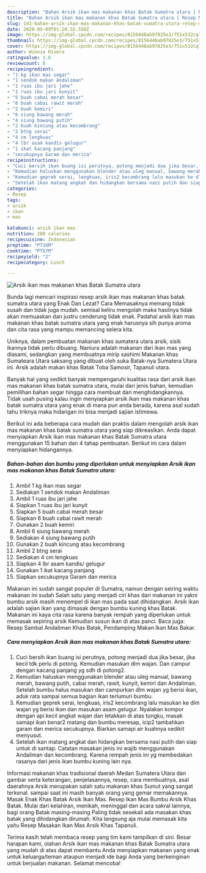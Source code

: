 ```yaml
---
description: "Bahan Arsik ikan mas makanan khas Batak Sumatra utara | Resep Membuat Arsik ikan mas makanan khas Batak Sumatra utara Yang Enak dan Simpel"
title: "Bahan Arsik ikan mas makanan khas Batak Sumatra utara | Resep Membuat Arsik ikan mas makanan khas Batak Sumatra utara Yang Enak dan Simpel"
slug: 143-bahan-arsik-ikan-mas-makanan-khas-batak-sumatra-utara-resep-membuat-arsik-ikan-mas-makanan-khas-batak-sumatra-utara-yang-enak-dan-simpel
date: 2020-05-09T01:20:32.558Z
image: https://img-global.cpcdn.com/recipes/8156448ab97825e3/751x532cq70/arsik-ikan-mas-makanan-khas-batak-sumatra-utara-foto-resep-utama.jpg
thumbnail: https://img-global.cpcdn.com/recipes/8156448ab97825e3/751x532cq70/arsik-ikan-mas-makanan-khas-batak-sumatra-utara-foto-resep-utama.jpg
cover: https://img-global.cpcdn.com/recipes/8156448ab97825e3/751x532cq70/arsik-ikan-mas-makanan-khas-batak-sumatra-utara-foto-resep-utama.jpg
author: Winnie Rivera
ratingvalue: 3.6
reviewcount: 8
recipeingredient:
- "1 kg ikan mas segar"
- "1 sendok makan Andaliman"
- "1 ruas ibu jari jahe"
- "1 ruas ibu jari kunyit"
- "5 buah cabai merah besar"
- "6 buah cabai rawit merah"
- "2 buah kemiri"
- "6 siung bawang merah"
- "4 siung bawang putih"
- "2 buah kincung atau kecombrang"
- "2 btng serai"
- "4 cm lengkuas"
- "4 lbr asam kandis gelugur"
- "1 ikat kacang panjang"
- "secukupnya Garam dan merica"
recipeinstructions:
- "Cuci bersih ikan buang isi perutnya, potong menjadi dua jika besar, jika kecil tdk perlu di potong. Kemudian masukan dlm wajan. Dan campur dengan kacang panjang yg sdh di potong2."
- "Kemudian haluskan menggunakan blender atau uleg manual, bawang merah, bawang putih, cabai merah, rawit, kunyit, kemiri dan Andaliman. Setelah bumbu halus masukan dan campurkan dlm wajan yg berisi ikan, aduk rata sampai semua bagian ikan terlumuri bumbu."
- "Kemudian geprek serai, lengkuas, iris2 kecombrang lalu masukan ke dlm wajan yg berisi ikan dan masukan asam gelugur. Nyalakan kompor dengan api kecil angkat wajan dan letakkan di atas tungku, masak samapi ikan benar2 matang dan bumbu meresap, icip2 tambahkan garam dan merica secukupnya. Biarkan samapi air kuahnya sedikit menyusut."
- "Setelah ikan matang angkat dan hidangkan bersama nasi putih dan siap untuk di santap. Catatan masakan jenis ini wajib menggunakan Andaliman dan kecombrang. Karena rempah jenis ini yg membedakan rasanya dari jenis ikan bumbu kuning lain nya."
categories:
- Resep
tags:
- arsik
- ikan
- mas

katakunci: arsik ikan mas 
nutrition: 209 calories
recipecuisine: Indonesian
preptime: "PT16M"
cooktime: "PT57M"
recipeyield: "2"
recipecategory: Lunch

---
```



![Arsik ikan mas makanan khas Batak Sumatra utara](https://img-global.cpcdn.com/recipes/8156448ab97825e3/751x532cq70/arsik-ikan-mas-makanan-khas-batak-sumatra-utara-foto-resep-utama.jpg)

Bunda lagi mencari inspirasi resep arsik ikan mas makanan khas batak sumatra utara yang Enak Dan Lezat? Cara Memasaknya memang tidak susah dan tidak juga mudah. semisal keliru mengolah maka hasilnya tidak akan memuaskan dan justru cenderung tidak enak. Padahal arsik ikan mas makanan khas batak sumatra utara yang enak harusnya sih punya aroma dan cita rasa yang mampu memancing selera kita.

Uniknya, dalam pembuatan makanan khas sumatera utara arsik, sisik ikannya tidak perlu dibuang. Naniura adalah makanan dari ikan mas yang diasami, sedangkan yang membuatnya mirip sashimi Makanan khas Sumateara Utara saksang yang dibuat oleh suka Batak-nya Sumatera Utara ini. Arsik adalah makan khas Batak Toba Samosir, Tapanuli utara.

Banyak hal yang sedikit banyak mempengaruhi kualitas rasa dari arsik ikan mas makanan khas batak sumatra utara, mulai dari jenis bahan, kemudian pemilihan bahan segar hingga cara membuat dan menghidangkannya. Tidak usah pusing kalau ingin menyiapkan arsik ikan mas makanan khas batak sumatra utara yang enak di mana pun anda berada, karena asal sudah tahu triknya maka hidangan ini bisa menjadi sajian istimewa.


Berikut ini ada beberapa cara mudah dan praktis dalam mengolah arsik ikan mas makanan khas batak sumatra utara yang siap dikreasikan. Anda dapat menyiapkan Arsik ikan mas makanan khas Batak Sumatra utara menggunakan 15 bahan dan 4 tahap pembuatan. Berikut ini cara dalam menyiapkan hidangannya.

<!--inarticleads1-->

##### Bahan-bahan dan bumbu yang diperlukan untuk menyiapkan Arsik ikan mas makanan khas Batak Sumatra utara:

1. Ambil 1 kg ikan mas segar
1. Sediakan 1 sendok makan Andaliman
1. Ambil 1 ruas ibu jari jahe
1. Siapkan 1 ruas ibu jari kunyit
1. Siapkan 5 buah cabai merah besar
1. Siapkan 6 buah cabai rawit merah
1. Gunakan 2 buah kemiri
1. Ambil 6 siung bawang merah
1. Sediakan 4 siung bawang putih
1. Gunakan 2 buah kincung atau kecombrang
1. Ambil 2 btng serai
1. Sediakan 4 cm lengkuas
1. Siapkan 4 lbr asam kandis/ gelugur
1. Gunakan 1 ikat kacang panjang
1. Siapkan secukupnya Garam dan merica


Makanan ini sudah sangat populer di Sumatra, namun dengan seiring waktu makanan ini sudah Salah satu yang menjadi ciri khas dari makanan ini yakni bumbu arsik masih menempel di ikan mas pada saat dihidangkan. Arsik ikan adalah sajian ikan yang dimasak dengan bumbu kuning khas Batak. Makanan ini kaya cita rasa karena banyak rempah yang diperlukan untuk memasak sepiring arsik Kemudian susun ikan di atas panci. Baca juga: Resep Sambal Andaliman Khas Batak, Pendamping Makan Ikan Mas Bakar. 

<!--inarticleads2-->

##### Cara menyiapkan Arsik ikan mas makanan khas Batak Sumatra utara:

1. Cuci bersih ikan buang isi perutnya, potong menjadi dua jika besar, jika kecil tdk perlu di potong. Kemudian masukan dlm wajan. Dan campur dengan kacang panjang yg sdh di potong2.
1. Kemudian haluskan menggunakan blender atau uleg manual, bawang merah, bawang putih, cabai merah, rawit, kunyit, kemiri dan Andaliman. Setelah bumbu halus masukan dan campurkan dlm wajan yg berisi ikan, aduk rata sampai semua bagian ikan terlumuri bumbu.
1. Kemudian geprek serai, lengkuas, iris2 kecombrang lalu masukan ke dlm wajan yg berisi ikan dan masukan asam gelugur. Nyalakan kompor dengan api kecil angkat wajan dan letakkan di atas tungku, masak samapi ikan benar2 matang dan bumbu meresap, icip2 tambahkan garam dan merica secukupnya. Biarkan samapi air kuahnya sedikit menyusut.
1. Setelah ikan matang angkat dan hidangkan bersama nasi putih dan siap untuk di santap. Catatan masakan jenis ini wajib menggunakan Andaliman dan kecombrang. Karena rempah jenis ini yg membedakan rasanya dari jenis ikan bumbu kuning lain nya.


Informasi makanan khas tradisional daerah Medan Sumatera Utara dan gambar serta keterangan, penjelasannya, resep, cara membuatnya, asal daerahnya Arsik merupakan salah satu makanan khas Sumut yang sangat terkenal. sampai saat ini masih banyak orang yang gemar memakannya. Masak Enak Khas Batak Arsik Ikan Mas. Resep Ikan Mas Bumbu Arsik Khas Batak. Mulai dari kelahiran, menikah, meninggal dan acara sakral lainnya, bagi orang Batak masing-masing Paling tidak sesekali ada masakan khas batak yang dihidangkan dirumah. Kita langsung aja mulai memasak kita yaitu Resep Masakan Ikan Mas Arsik Khas Tapanuli. 

Terima kasih telah membaca resep yang tim kami tampilkan di sini. Besar harapan kami, olahan Arsik ikan mas makanan khas Batak Sumatra utara yang mudah di atas dapat membantu Anda menyiapkan makanan yang enak untuk keluarga/teman ataupun menjadi ide bagi Anda yang berkeinginan untuk berjualan makanan. Selamat mencoba!
